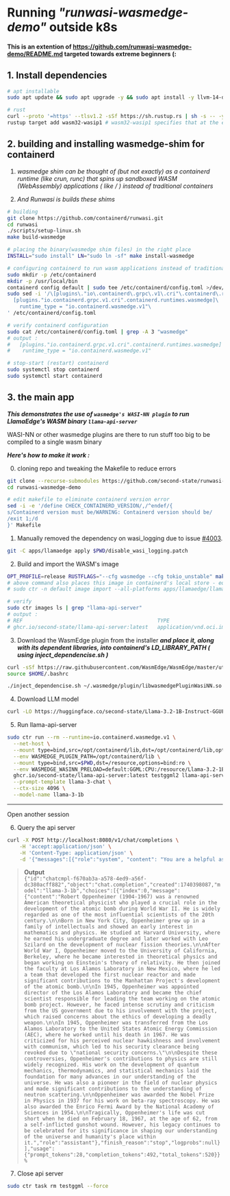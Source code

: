 # Running *"runwasi-wasmedge-demo"* outside k8s
#### This is an extention of https://github.com/runwasi-wasmedge-demo/README.md targeted towards extreme beginners (:

## 1. Install dependencies
```sh
# apt installable
sudo apt update && sudo apt upgrade -y && sudo apt install -y llvm-14-dev liblld-14-dev software-properties-common gcc g++ asciinema containerd cmake zlib1g-dev build-essential python3 python3-dev python3-pip git clang crun

# rust
curl --proto '=https' --tlsv1.2 -sSf https://sh.rustup.rs | sh -s -- -y && source $HOME/.cargo/env
rustup target add wasm32-wasip1 # wasm32-wasip1 specifies that at the end, binary is to be of wasm type
```

## 2. building and installing wasmedge-shim for containerd

  1. *wasmedge shim can be thought of (but not exactly) as a containerd runtime (like crun, runc) that spins up sandboxed WASM (WebAssembly) applications ( like / ) instead of traditional containers*

  2. *And Runwasi is builds these shims*

```sh
# building
git clone https://github.com/containerd/runwasi.git
cd runwasi
./scripts/setup-linux.sh
make build-wasmedge

# placing the binary(wasmedge shim files) in the right place
INSTALL="sudo install" LN="sudo ln -sf" make install-wasmedge

# configuring containerd to run wasm applications instead of traditional containers, ie. use wasmedge runtime
sudo mkdir -p /etc/containerd
mkdir -p /usr/local/bin
containerd config default | sudo tee /etc/containerd/config.toml >/dev/null
sudo sed -i '/\[plugins\."io\.containerd\.grpc\.v1\.cri"\.containerd\.runtimes\]/a \
  [plugins."io.containerd.grpc.v1.cri".containerd.runtimes.wasmedge]\
    runtime_type = "io.containerd.wasmedge.v1"\
' /etc/containerd/config.toml

# verify containerd configuration
sudo cat /etc/containerd/config.toml | grep -A 3 "wasmedge"
# output :
#   [plugins."io.containerd.grpc.v1.cri".containerd.runtimes.wasmedge]
#    runtime_type = "io.containerd.wasmedge.v1"

# stop-start (restart) containerd
sudo systemctl stop containerd
sudo systemctl start containerd
```

## 3. the main app

*__This demonstrates the use of `wasmedge's WASI-NN plugin` to run LlamaEdge's WASM binary `llama-api-server`__*

WASI-NN or other wasmedge plugins are there to run stuff too big to be compiled to a single wasm binary

*__Here's how to make it work :__*

0. cloning repo and tweaking the Makefile to reduce errors
```sh
git clone --recurse-submodules https://github.com/second-state/runwasi-wasmedge-demo.git
cd runwasi-wasmedge-demo

# edit makefile to eliminate containerd version error
sed -i -e '/define CHECK_CONTAINERD_VERSION/,/^endef/{
s/Containerd version must be/WARNING: Containerd version should be/
/exit 1;/d
}' Makefile

```

1. Manually removed the dependency on wasi_logging due to issue [#4003](https://github.com/WasmEdge/WasmEdge/issues/4003).

```bash
git -C apps/llamaedge apply $PWD/disable_wasi_logging.patch
```

2. Build and import the WASM's image

```bash
OPT_PROFILE=release RUSTFLAGS="--cfg wasmedge --cfg tokio_unstable" make apps/llamaedge/llama-api-server
# above command also places this image in containerd's local store - equivalent to this :
# sudo ctr -n default image import --all-platforms apps/llamaedge/llama-api-server/target/wasm32-wasip1/release/img-oci.tar

# verify
sudo ctr images ls | grep "llama-api-server"
# output :
# REF                                            TYPE                                         DIGEST                                                                    SIZE       PLATFORMS     LABELS
# ghcr.io/second-state/llama-api-server:latest   application/vnd.oci.image.manifest.v1+json   sha256:7567d37d5b0176861cdaf4b6d01027895811f4324b49d2d787930a06163a1afe   11.2 MiB   wasip1/wasm   -
```

3. Download the WasmEdge plugin from the installer *__and place it, along with its dependent libraries, into containerd's LD_LIBRARY_PATH ( using inject_dependencise.sh )__*

```bash
curl -sSf https://raw.githubusercontent.com/WasmEdge/WasmEdge/master/utils/install.sh | bash -s -- --plugins wasi_nn-ggml -v 0.14.1
source $HOME/.bashrc

./inject_dependencise.sh ~/.wasmedge/plugin/libwasmedgePluginWasiNN.so /opt/containerd/lib
```

4. Download LLM model

```bash
curl -LO https://huggingface.co/second-state/Llama-3.2-1B-Instruct-GGUF/resolve/main/Llama-3.2-1B-Instruct-Q5_K_M.gguf
```

5. Run llama-api-server

```bash
sudo ctr run --rm --runtime=io.containerd.wasmedge.v1 \
  --net-host \
  --mount type=bind,src=/opt/containerd/lib,dst=/opt/containerd/lib,options=bind:ro \
  --env WASMEDGE_PLUGIN_PATH=/opt/containerd/lib \
  --mount type=bind,src=$PWD,dst=/resource,options=bind:ro \
  --env WASMEDGE_WASINN_PRELOAD=default:GGML:CPU:/resource/Llama-3.2-1B-Instruct-Q5_K_M.gguf \
  ghcr.io/second-state/llama-api-server:latest testggml2 llama-api-server.wasm \
  --prompt-template llama-3-chat \
  --ctx-size 4096 \
  --model-name llama-3-1b
```

---

Open another session

6. Query the api server

```bash
curl -X POST http://localhost:8080/v1/chat/completions \
    -H 'accept:application/json' \
    -H 'Content-Type: application/json' \
    -d '{"messages":[{"role":"system", "content": "You are a helpful assistant."}, {"role":"user", "content": "Who is Robert Oppenheimer?"}], "model":"llama-3-8b"}'
```

> **Output**  
 ```{"id":"chatcmpl-f670ab3a-a578-4ed9-a56f-dc380acff882","object":"chat.completion","created":1740398087,"model":"llama-3-1b","choices":[{"index":0,"message":{"content":"Robert Oppenheimer (1904-1967) was a renowned American theoretical physicist who played a crucial role in the development of the atomic bomb during World War II. He is widely regarded as one of the most influential scientists of the 20th century.\n\nBorn in New York City, Oppenheimer grew up in a family of intellectuals and showed an early interest in mathematics and physics. He studied at Harvard University, where he earned his undergraduate degree and later worked with Leo Szilard on the development of nuclear fission theories.\n\nAfter World War I, Oppenheimer moved to the University of California, Berkeley, where he became interested in theoretical physics and began working on Einstein's theory of relativity. He then joined the faculty at Los Alamos Laboratory in New Mexico, where he led a team that developed the first nuclear reactor and made significant contributions to the Manhattan Project's development of the atomic bomb.\n\nIn 1945, Oppenheimer was appointed director of the Los Alamos Laboratory and became the chief scientist responsible for leading the team working on the atomic bomb project. However, he faced intense scrutiny and criticism from the US government due to his involvement with the project, which raised concerns about the ethics of developing a deadly weapon.\n\nIn 1945, Oppenheimer was transferred from the Los Alamos Laboratory to the United States Atomic Energy Commission (AEC), where he worked until his death in 1967. He was criticized for his perceived nuclear hawkishness and involvement with communism, which led to his security clearance being revoked due to \"national security concerns.\"\n\nDespite these controversies, Oppenheimer's contributions to physics are still widely recognized. His work on the development of quantum mechanics, thermodynamics, and statistical mechanics laid the foundation for many advances in our understanding of the universe. He was also a pioneer in the field of nuclear physics and made significant contributions to the understanding of neutron scattering.\n\nOppenheimer was awarded the Nobel Prize in Physics in 1937 for his work on beta-ray spectroscopy. He was also awarded the Enrico Fermi Award by the National Academy of Sciences in 1954.\n\nTragically, Oppenheimer's life was cut short when he died on February 18, 1967, at the age of 62, from a self-inflicted gunshot wound. However, his legacy continues to be celebrated for its significance in shaping our understanding of the universe and humanity's place within it.","role":"assistant"},"finish_reason":"stop","logprobs":null}],"usage":{"prompt_tokens":28,"completion_tokens":492,"total_tokens":520}}%```

7. Close api server

```bash
sudo ctr task rm testggml --force
```
